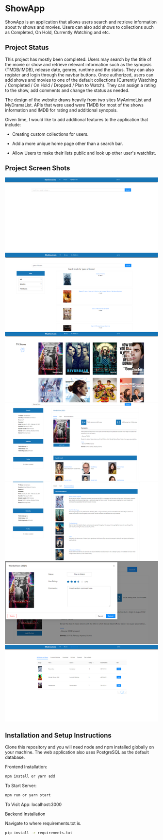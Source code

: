 # ShowApp

ShowApp is an application that allows users search and retrieve information about tv shows and movies. Users can also add shows to collections such as Completed, On Hold, Currently Watching and etc.

## Project Status

This project has mostly been completed. Users may search by the title of the movie or show and retrieve relevant information such as the synopsis (TMDB/IMDB), release date, genres, runtime and the status. They can also register and login through the navbar buttons. Once authorized, users can add shows and movies to one of the default collections (Currently Watching / Completed / On Hold / Dropped / Plan to Watch). They can assign a rating to the show, add comments and change the status as needed. 

The design of the website draws heavily from two sites MyAnimeList and MyDramaList. APIs that were used were TMDB for most of the shows information and IMDB for rating and additional synopsis. 

Given time, I would like to add additional features to the application that include:

* Creating custom collections for users.

* Add a more unique home page other than a search bar.

* Allow Users to make their lists public and look up other user's watchlist.

## Project Screen Shots

<img src="images/homepage.png">

<img src="images/results.png">

<img src="images/tvpopular.png">

<img src="images/showpage.png">

<img src="images/recommendations.png">

<img src="images/addmodal.png">

<img src="images/collectionlist.png">

## Installation and Setup Instructions

Clone this repository and you will need node and npm installed globally on your machine. The web application also uses PostgreSQL as the default database.

Frontend Installation:

```bash
npm install or yarn add
```

To Start Server:

```bash
npm run or yarn start
```

To Visit App:
localhost:3000

Backend Installation

Navigate to where requirements.txt is.

```bash
pip install -r requirements.txt
```
